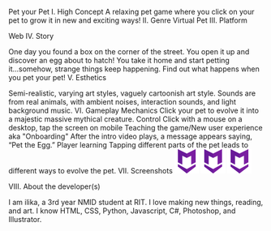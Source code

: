 Pet your Pet
I. High Concept
A relaxing pet game where you click on your pet to grow it in new and exciting ways!
II. Genre
Virtual Pet
III. Platform

Web
IV. Story

One day you found a box on the corner of the street. You open it up and discover an egg about to hatch! You take it home and start petting it...somehow, strange things keep happening. Find out what happens when you pet your pet!
V. Esthetics

Semi-realistic, varying art styles, vaguely cartoonish art style.
Sounds are from real animals, with ambient noises, interaction sounds, and light background music.
VI. Gameplay
Mechanics
Click your pet to evolve it into a majestic massive mythical creature.
Control
	Click with a mouse on a desktop, tap the screen on mobile
Teaching the game/New user experience aka "Onboarding"
	After the intro video plays, a message appears saying, “Pet the Egg.”
Player learning
Tapping different parts of the pet leads to different ways to evolve the pet.
VII. Screenshots
![alt text](https://github.com/adam-p/markdown-here/raw/master/src/common/images/icon48.png "Logo Title Text 1")
![alt text](https://github.com/adam-p/markdown-here/raw/master/src/common/images/icon48.png "Logo Title Text 2")
![alt text](https://github.com/adam-p/markdown-here/raw/master/src/common/images/icon48.png "Logo Title Text 3")

VIII. About the developer(s)

I am ilika, a 3rd year NMID student at RIT. I love making new things, reading, and art. I know HTML, CSS, Python, Javascript, C#, Photoshop, and Illustrator.
